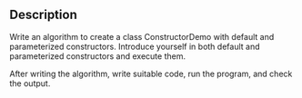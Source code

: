 ## Description
Write an algorithm to create a class ConstructorDemo with default and parameterized constructors. Introduce yourself in both default and parameterized constructors and execute them.

After writing the algorithm, write suitable code, run the program, and check the output.